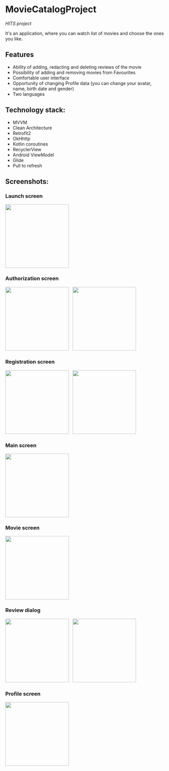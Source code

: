 # MovieCatalogProject
*HITS project*<br/>

It's an application, where you can watch list of movies and choose the ones you like.<br/>
## Features
- Ability of adding, redacting and deleting reviews of the movie
- Possibility of adding and removing movies from Favourites
- Comfortable user interface
- Opportunity of changing Profile data (you can change your avatar, name, birth date and gender)
- Two languages<br/>

## Technology stack:
- MVVM
- Clean Architecture
- Retrofit2
- OkHhttp
- Kotlin coroutines
- RecyclerView
- Android ViewModel
- Glide
- Pull to refresh

## Screenshots:
<p>

### Launch screen
<img src="https://sun9-north.userapi.com/sun9-79/s/v1/ig2/wR8xM4TgJzFEDbxMgn4i8_tVXx4q4eM-roT6bQ9l7hZO0lwxRVl2vUepVdVEP2iCXMfRDcMBGuungG7cu0jSoDo5.jpg?size=720x1280&quality=96&type=album" width="200"/> 

### Authorization screen
<p>
<img src="https://sun9-west.userapi.com/sun9-46/s/v1/ig2/ygAChrT6SyI3rXGJgrL7hZtojTbk4XK3jWpVEE0YMDDNRkBCBG4YcPCVA3Zmyi5kidIWc5yHMv4B-cVaSct3dYH_.jpg?size=720x1280&quality=96&type=album" width="200"/> 
&nbsp;
<img src="https://sun9-west.userapi.com/sun9-2/s/v1/ig2/eGYVP_TyDg32Vu-HbMqbAY3H3P2JPzX-x5PlbWLIaB5aFyu3K2ybeD8C4oCyD3AOOXwgU3aJB4ruehFkYQJ3uYbh.jpg?size=720x1280&quality=96&type=album" width="200"/> 
</p>

### Registration screen
<p>
<img src="https://sun9-west.userapi.com/sun9-50/s/v1/ig2/kuwTXjtLCl3513s8I7LUZSqmxtRegH6-mVKSrpMQIzYCGiSvmLpkK-prXwan2RZep-zNeZ8A8j4y73dh8hxizceg.jpg?size=720x1496&quality=96&type=album" width="200"/> 
&nbsp;
<img src="https://sun9-west.userapi.com/sun9-6/s/v1/ig2/UAL1gf9wTviqeWJE-mjFsKJJ4eojCx-B2FprU4hP_AXWArdGzl2AQDumoe7FjOEAxzPuKhcWezQ72CM4TTU9negR.jpg?size=720x1496&quality=96&type=album" width="200"/> 
</p>

### Main screen
<img src="https://sun9-north.userapi.com/sun9-88/s/v1/ig2/bYYwdaQX3GKaHFon3S9JhuerGlKBS5inPin4G-OhRsu2cxV1h898RCPgdHw5FdQhhXjmkBcm9oekk9atUq5B_sAi.jpg?size=579x2160&quality=96&type=album" width="200"/> 

### Movie screen
<img src="https://sun9-east.userapi.com/sun9-41/s/v1/ig2/8UJZ1OPqvhcKWNseVq-lI7Ug_J5B8-9wbNEjdl8QvFULmXrbClWPHym9oX6BZoXB101-tb3ehAVKqbmNpyXHUewX.jpg?size=696x2160&quality=96&type=album" width="200"/> 

### Review dialog
<p>
<img src="https://sun9-west.userapi.com/sun9-12/s/v1/ig2/WeynzGs9MMeFUe9IXKcWOY4AjbmKb1c1IGRl6iQZirkdQwDkkwO1EGCMucZh-RqWY6m9UndcarKQnyUXw0H8cak5.jpg?size=720x1280&quality=96&type=album" width="200"/> 
&nbsp;
<img src="https://sun9-north.userapi.com/sun9-80/s/v1/ig2/MAp7OHURPTApbHik76Zx68UHgYewNBd8sUfqr5QCZMyTDxQ9GVGLw5ng4oe1dcdg_pmuy6ZqEFb3kemYyjk61qhd.jpg?size=720x1280&quality=96&type=album" width="200"/> 
<br/> </p>

### Profile screen
<p>
<img src="https://sun9-east.userapi.com/sun9-30/s/v1/ig2/idsFB6fV-ua5rTrbQYbubxc8Wg54L_XcEtAUAhSlvSR4cixbFNCu2X3exOaIPsZP36ScnkZskfe31cvk7QFaXhnm.jpg?size=720x1488&quality=96&type=album" width="200"/> 
&nbsp; </p>
</p>
